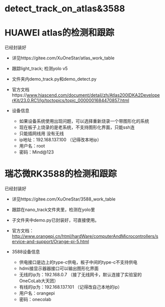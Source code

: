 # detect_track_on_atlas&3588

  # HUAWEI atlas的检测和跟踪
  已经封装好

  - 详见https://gitee.com/XuOneStar/atlas_work_table

  - 跟踪light_track; 检测yolo v5
    
  - 文件夹内demo_track.py和demo_detect.py
    
  - 官方文档https://www.hiascend.com/document/detail/zh/Atlas200IDKA2DeveloperKit/23.0.RC1/lg/toctopics/topic_0000001684470857.html
    
  - 设备信息
      - 如果设备系统使用出现问题，可以选择重新烧录一个带图形化的系统
      - 现在板子上烧录的是老系统，不支持图形化界面，只能ssh连
      - 只能插网线用 没有无线
      - ip地址：192.168.137.100  （记得改本地ip）
      - 用户名：root
      - 密码：Mind@123
  
  
  
  
  #  瑞芯微RK3588的检测和跟踪
  已经封装好
  
  - 详见https://gitee.com/XuOneStar/3588_work_table

  - 跟踪在nano_track文件夹里，检测在yolo里
  
  - 子文件夹中demo.py已封装好，可直接使用。

  - 官方文档：http://www.orangepi.cn/html/hardWare/computerAndMicrocontrollers/service-and-support/Orange-pi-5.html
  
  
  - 3588设备信息
    - 供电接口是边上的type-c供电，板子中间的type-c不支持供电
    - hdmi接显示器器接口可以输出图形化界面    
    - 无线的ip为：192.168.0.7    （接了无线网卡，默认连接了实验室的OneCoLab大天团）
    - 有线的ip为：192.168.137.101    （记得改自己本地的ip）
    - 用户名：orangepi
    - 密码：onecolab

